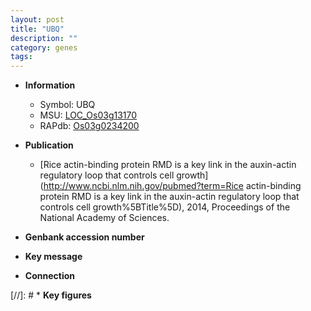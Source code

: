 ```yaml
---
layout: post
title: "UBQ"
description: ""
category: genes
tags: 
---
```


* **Information**  
    + Symbol: UBQ  
    + MSU: [LOC_Os03g13170](http://rice.uga.edu/cgi-bin/ORF_infopage.cgi?orf=LOC_Os03g13170)  
    + RAPdb: [Os03g0234200](https://rapdb.dna.affrc.go.jp/locus/?name=Os03g0234200)  

* **Publication**  
    + [Rice actin-binding protein RMD is a key link in the auxin-actin regulatory loop that controls cell growth](http://www.ncbi.nlm.nih.gov/pubmed?term=Rice actin-binding protein RMD is a key link in the auxin-actin regulatory loop that controls cell growth%5BTitle%5D), 2014, Proceedings of the National Academy of Sciences.

* **Genbank accession number**  

* **Key message**  

* **Connection**  

[//]: # * **Key figures**  


